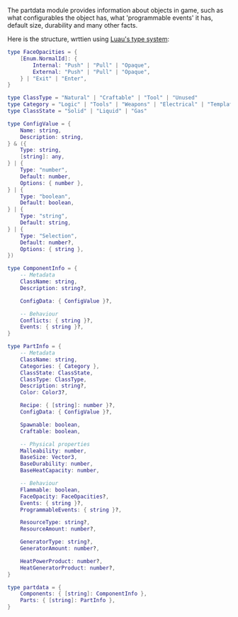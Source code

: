 The partdata module provides information about objects in game, such as what configurables the object has, what 'programmable events' it has, default size, durability and many other facts.

Here is the structure, wrttien using [Luau's type system](https://luau.org/typecheck):

```lua
type FaceOpacities = {
	[Enum.NormalId]: {
		Internal: "Push" | "Pull" | "Opaque",
		External: "Push" | "Pull" | "Opaque",
	} | "Exit" | "Enter",
}

type ClassType = "Natural" | "Craftable" | "Tool" | "Unused"
type Category = "Logic" | "Tools" | "Weapons" | "Electrical" | "Templates" | "Propulsion" | "Resources" | string
type ClassState = "Solid" | "Liquid" | "Gas"

type ConfigValue = {
	Name: string,
	Description: string,
} & ({
	Type: string,
	[string]: any,
} | {
	Type: "number",
	Default: number,
	Options: { number },
} | {
	Type: "boolean",
	Default: boolean,
} | {
	Type: "string",
	Default: string,
} | {
	Type: "Selection",
	Default: number?,
	Options: { string },
})

type ComponentInfo = {
	-- Metadata
	ClassName: string,
	Description: string?,

	ConfigData: { ConfigValue }?,

	-- Behaviour
	Conflicts: { string }?,
	Events: { string }?,
}

type PartInfo = {
	-- Metadata
	ClassName: string,
	Categories: { Category },
	ClassState: ClassState,
	ClassType: ClassType,
	Description: string?,
	Color: Color3?,

	Recipe: { [string]: number }?,
	ConfigData: { ConfigValue }?,

	Spawnable: boolean,
	Craftable: boolean,

	-- Physical properties
	Malleability: number,
	BaseSize: Vector3,
	BaseDurability: number,
	BaseHeatCapacity: number,

	-- Behaviour
	Flammable: boolean,
	FaceOpacity: FaceOpacities?,
	Events: { string }?,
	ProgrammableEvents: { string }?,

	ResourceType: string?,
	ResourceAmount: number?,

	GeneratorType: string?,
	GeneratorAmount: number?,

	HeatPowerProduct: number?,
	HeatGeneratorProduct: number?,
}

type partdata = {
	Components: { [string]: ComponentInfo },
	Parts: { [string]: PartInfo },
}
```
